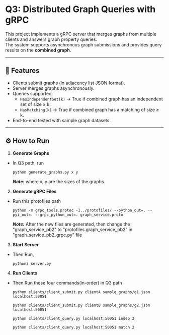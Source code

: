# Q3: Distributed Graph Queries with gRPC

This project implements a gRPC server that merges graphs from multiple clients and answers graph property queries.  
The system supports asynchronous graph submissions and provides query results on the **combined graph**.

---

## 📌 Features
- Clients submit graphs (in adjacency list JSON format).
- Server merges graphs asynchronously.
- Queries supported:
  - `HasIndependentSet(k)` → True if combined graph has an independent set of size ≥ k.
  - `HasMatching(k)` → True if combined graph has a matching of size ≥ k.
- End-to-end tested with sample graph datasets.

---

## ⚙️ How to Run

1. **Generate Graphs**
- In Q3 path, run
    ```
    python generate_graphs.py x y
    ```
    ***Note:*** where x, y are the sizes of the graphs

2. **Generate gRPC Files**
- Run this protofiles path
    ```
    python -m grpc_tools.protoc -I../protofiles/ --python_out=. --pyi_out=. --grpc_python_out=. graph_service.proto
    ```

    ***Note:***  After the new files are generated, then change the "graph_service_pb2" to "protofiles.graph_service_pb2" in "graph_service_pb2_grpc.py" file

3. **Start Server**
- Then Run,
    ```
    python3 server.py
    ```
4. **Run Clients**
- Then Run these four commands(in-order) in Q3 path 
    ```
    python clients/client_submit.py clientA sample_graphs/g1.json localhost:50051
    ```
    ```
    python clients/client_submit.py clientB sample_graphs/g2.json localhost:50051
    ```
    ```
    python clients/client_query.py localhost:50051 indep 3
    ```
    ```
    python clients/client_query.py localhost:50051 match 2
    ```